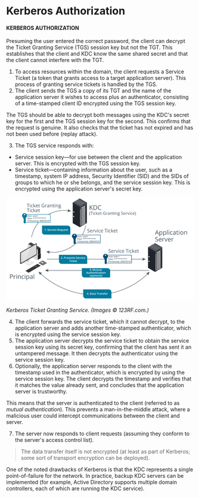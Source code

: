 # Kerberos Authorization

#### KERBEROS AUTHORIZATION

Presuming the user entered the correct password, the client can decrypt the Ticket Granting Service (TGS) session key but not the TGT. This establishes that the client and KDC know the same shared secret and that the client cannot interfere with the TGT.

1.  To access resources within the domain, the client requests a Service Ticket (a token that grants access to a target application server). This process of granting service tickets is handled by the TGS.
2.  The client sends the TGS a copy of its TGT and the name of the application server it wishes to access plus an authenticator, consisting of a time-stamped client ID encrypted using the TGS session key.

The TGS should be able to decrypt both messages using the KDC's secret key for the first and the TGS session key for the second. This confirms that the request is genuine. It also checks that the ticket has not expired and has not been used before (replay attack).

3.  The TGS service responds with:

-   Service session key—for use between the client and the application server. This is encrypted with the TGS session key.
-   Service ticket—containing information about the user, such as a timestamp, system IP address, Security Identifier (SID) and the SIDs of groups to which he or she belongs, and the service session key. This is encrypted using the application server's secret key.

![](./img/kerberosauth.png)

_Kerberos Ticket Granting Service. (Images © 123RF.com.)_

4.  The client forwards the service ticket, which it cannot decrypt, to the application server and adds another time-stamped authenticator, which is encrypted using the service session key.
5.  The application server decrypts the service ticket to obtain the service session key using its secret key, confirming that the client has sent it an untampered message. It then decrypts the authenticator using the service session key.
6.  Optionally, the application server responds to the client with the timestamp used in the authenticator, which is encrypted by using the service session key. The client decrypts the timestamp and verifies that it matches the value already sent, and concludes that the application server is trustworthy.

This means that the server is authenticated to the client (referred to as _mutual authentication_). This prevents a man-in-the-middle attack, where a malicious user could intercept communications between the client and server.

7.  The server now responds to client requests (assuming they conform to the server's access control list).

> The data transfer itself is not encrypted (at least as part of Kerberos; some sort of transport encryption can be deployed).

One of the noted drawbacks of Kerberos is that the KDC represents a single point-of-failure for the network. In practice, backup KDC servers can be implemented (for example, Active Directory supports multiple domain controllers, each of which are running the KDC service).